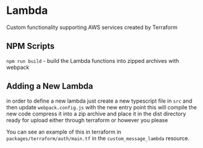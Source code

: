 # Lambda
Custom functionality supporting AWS services created by Terraform

## NPM Scripts
`npm run build` - build the Lambda functions into zipped archives with webpack

## Adding a New Lambda
in order to define a new lambda just create a new typescript file in `src` and then update `webpack.config.js` with the new entry point this will compile the new code compress it into a zip archive and place it in the dist directory ready for upload either through terraform or however you please

You can see an example of this in terraform in `packages/terraform/auth/main.tf` in the `custom_message_lambda` resource.
